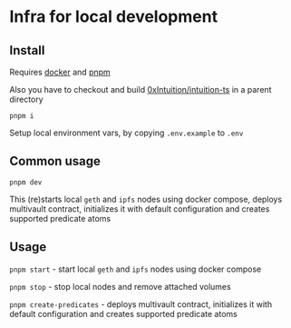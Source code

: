 # Infra for local development


## Install

Requires [docker](https://www.docker.com) and [pnpm](https://pnpm.io)

Also you have to checkout and build [0xIntuition/intuition-ts](https://github.com/0xIntuition/intuition-ts) in a parent directory

```
pnpm i
```

Setup local environment vars, by copying `.env.example` to `.env`

## Common usage

```
pnpm dev
```

This (re)starts local `geth` and `ipfs` nodes using docker compose, deploys multivault contract, initializes it with default configuration and creates supported predicate atoms

## Usage

`pnpm start` - start local `geth` and `ipfs` nodes using docker compose


`pnpm stop` - stop local nodes and remove attached volumes


`pnpm create-predicates` - deploys multivault contract, initializes it with default configuration and creates supported predicate atoms

